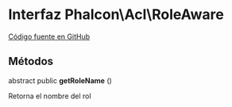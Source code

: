 # Interfaz **Phalcon\\Acl\\RoleAware**

<a href="https://github.com/phalcon/cphalcon/blob/master/phalcon/acl/roleaware.zep" class="btn btn-default btn-sm">Código fuente en GitHub</a>

## Métodos

abstract public **getRoleName** ()

Retorna el nombre del rol
